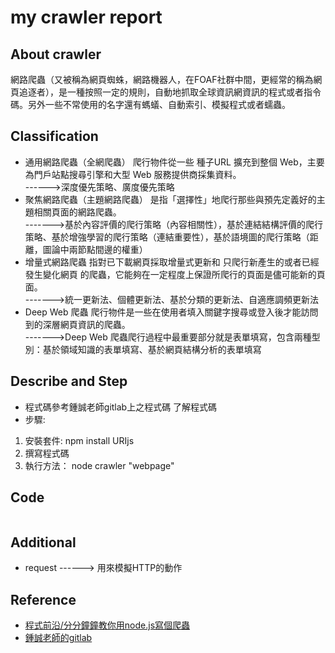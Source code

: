 # my crawler report

## About crawler
網路爬蟲（又被稱為網頁蜘蛛，網路機器人，在FOAF社群中間，更經常的稱為網頁追逐者），是一種按照一定的規則，自動地抓取全球資訊網資訊的程式或者指令碼。另外一些不常使用的名字還有螞蟻、自動索引、模擬程式或者蠕蟲。

## Classification
* 通用網路爬蟲（全網爬蟲）
爬行物件從一些 種子URL 擴充到整個 Web，主要為門戶站點搜尋引擎和大型 Web 服務提供商採集資料。<br>
------>深度優先策略、廣度優先策略
* 聚焦網路爬蟲（主題網路爬蟲）
是指「選擇性」地爬行那些與預先定義好的主題相關頁面的網路爬蟲。<br>
------->基於內容評價的爬行策略（內容相關性），基於連結結構評價的爬行策略、基於增強學習的爬行策略（連結重要性），基於語境圖的爬行策略（距離，圖論中兩節點間邊的權重）
* 增量式網路爬蟲
指對已下載網頁採取增量式更新和 只爬行新產生的或者已經發生變化網頁 的爬蟲，它能夠在一定程度上保證所爬行的頁面是儘可能新的頁面。<br>
------->統一更新法、個體更新法、基於分類的更新法、自適應調頻更新法
* Deep Web 爬蟲
爬行物件是一些在使用者填入關鍵字搜尋或登入後才能訪問到的深層網頁資訊的爬蟲。<br>
------->Deep Web 爬蟲爬行過程中最重要部分就是表單填寫，包含兩種型別：基於領域知識的表單填寫、基於網頁結構分析的表單填寫

## Describe and Step
* 程式碼參考鍾誠老師gitlab上之程式碼 了解程式碼
* 步驟:
1. 安裝套件: npm install URIjs
2. 撰寫程式碼
3. 執行方法： node crawler "webpage"

## Code
```

```
## Additional
* request ------> 用來模擬HTTP的動作
## Reference
* [程式前沿/分分鐘鐘教你用node.js寫個爬蟲](https://codertw.com/ios/20272/#outline__1)
* [鍾誠老師的gitlab](https://gitlab.com/ccckmit/course/-/wikis/%E9%99%B3%E9%8D%BE%E8%AA%A0/%E6%9B%B8%E7%B1%8D/%E7%B6%B2%E7%AB%99%E8%A8%AD%E8%A8%88/httpCrawler)
